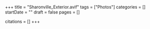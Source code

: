 +++
title = "Sharonville_Exterior.avif"
tags = ["Photos"]
categories = []
startDate = ""
draft = false
pages = []

citations = []
+++
